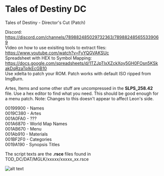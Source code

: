 # Tales of Destiny DC
Tales of Destiny - Director's Cut (Patch)

Discord: https://discord.com/channels/789882485029732363/789882485655339069  
Video on how to use exisiting tools to extract files: https://www.youtube.com/watch?v=FyYQGVAKSUc  
Spreadsheet with HEX to Symbol Mapping: https://docs.google.com/spreadsheets/d/1TZJpTIxXZckXoy5GH0FOsn5KSkakDqRzaTpIkEcGB10  
Use xdelta to patch your ROM.  Patch works with default ISO ripped from ImgBurn.

Artes, Items and some other stuff are uncompressed in the **SLPS_258.42** file.  Use a hex editor to find what you need.  This should be good enough for a menu patch.  Note: Changes to this doesn't appear to affect Leon's side.

00199900 - Names  
0019C380 - Artes  
001A0FA0 - ???  
001A6870 - World Map Names  
001AB670 - Menu  
001Ab910 - Materials  
001BF2F0 - Categories  
0019A190 - Synopsis Titles  

The script texts are the **.rsce** files found in TOD_DC/DAT/MGLK/xxxxx/xxxxx_xx.rsce

![alt text](https://raw.githubusercontent.com/pnvnd/Tales-of-Destiny-DC/master/menu_patch_0.0.2.png "Sample menu patch.")